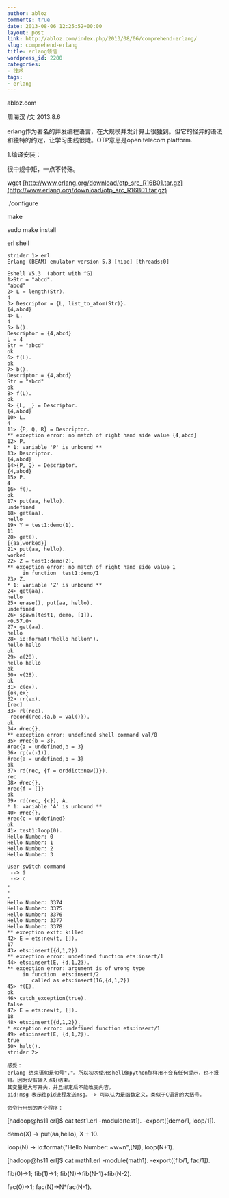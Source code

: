 ```yaml
---
author: abloz
comments: true
date: 2013-08-06 12:25:52+00:00
layout: post
link: http://abloz.com/index.php/2013/08/06/comprehend-erlang/
slug: comprehend-erlang
title: erlang领悟
wordpress_id: 2200
categories:
- 技术
tags:
- erlang
---
```


abloz.com

周海汉 /文 2013.8.6

erlang作为著名的并发编程语言，在大规模并发计算上很独到。但它的怪异的语法和独特的约定，让学习曲线很陡。OTP意思是open telecom platform.



1.编译安装：

很中规中矩，一点不特殊。





wget [http://www.erlang.org/download/otp_src_R16B01.tar.gz](http://www.erlang.org/download/otp_src_R16B01.tar.gz)




./configure




make




sudo make install







erl shell






    
    strider 1> erl
    Erlang (BEAM) emulator version 5.3 [hipe] [threads:0]
    
    Eshell V5.3  (abort with ^G)
    1>Str = "abcd".
    "abcd"
    2> L = length(Str).
    4
    3> Descriptor = {L, list_to_atom(Str)}.
    {4,abcd}
    4> L.
    4
    5> b().
    Descriptor = {4,abcd}
    L = 4
    Str = "abcd"
    ok
    6> f(L).
    ok
    7> b().
    Descriptor = {4,abcd}
    Str = "abcd"
    ok
    8> f(L).
    ok
    9> {L, _} = Descriptor.
    {4,abcd}
    10> L.
    4
    11> {P, Q, R} = Descriptor.
    ** exception error: no match of right hand side value {4,abcd}
    12> P.
    * 1: variable 'P' is unbound **
    13> Descriptor.
    {4,abcd}
    14>{P, Q} = Descriptor.
    {4,abcd}
    15> P.
    4
    16> f().
    ok
    17> put(aa, hello).
    undefined
    18> get(aa).
    hello
    19> Y = test1:demo(1).
    11
    20> get().
    [{aa,worked}]
    21> put(aa, hello).
    worked
    22> Z = test1:demo(2).
    ** exception error: no match of right hand side value 1
         in function  test1:demo/1
    23> Z.
    * 1: variable 'Z' is unbound **
    24> get(aa).
    hello
    25> erase(), put(aa, hello).
    undefined
    26> spawn(test1, demo, [1]).
    <0.57.0>
    27> get(aa).
    hello
    28> io:format("hello hellon").
    hello hello
    ok
    29> e(28).
    hello hello
    ok
    30> v(28).
    ok
    31> c(ex).
    {ok,ex}
    32> rr(ex).
    [rec]
    33> rl(rec).
    -record(rec,{a,b = val()}).
    ok
    34> #rec{}.
    ** exception error: undefined shell command val/0
    35> #rec{b = 3}.
    #rec{a = undefined,b = 3}
    36> rp(v(-1)).
    #rec{a = undefined,b = 3}
    ok
    37> rd(rec, {f = orddict:new()}).
    rec
    38> #rec{}.
    #rec{f = []}
    ok
    39> rd(rec, {c}), A.
    * 1: variable 'A' is unbound **
    40> #rec{}.
    #rec{c = undefined}
    ok
    41> test1:loop(0).
    Hello Number: 0
    Hello Number: 1
    Hello Number: 2
    Hello Number: 3
    
    User switch command
     --> i
     --> c
    .
    .
    .
    Hello Number: 3374
    Hello Number: 3375
    Hello Number: 3376
    Hello Number: 3377
    Hello Number: 3378
    ** exception exit: killed
    42> E = ets:new(t, []).
    17
    43> ets:insert({d,1,2}).
    ** exception error: undefined function ets:insert/1
    44> ets:insert(E, {d,1,2}).
    ** exception error: argument is of wrong type
         in function  ets:insert/2
            called as ets:insert(16,{d,1,2})
    45> f(E).
    ok
    46> catch_exception(true).
    false
    47> E = ets:new(t, []).
    18
    48> ets:insert({d,1,2}).
    * exception error: undefined function ets:insert/1
    49> ets:insert(E, {d,1,2}).
    true
    50> halt().
    strider 2>
    
    感受：
    erlang 结束语句是句号"."。所以初次使用shell像python那样用不会有任何提示，也不报错。因为没有输入点好结束。
    其变量是大写开头，并且绑定后不能改变内容。
    pid!msg 表示往pid进程发送msg。-> 可以认为是函数定义，类似于C语言的大括号。
    
    命令行用到的两个程序：







[hadoop@hs11 erl]$ cat test1.erl
-module(test1).
-export([demo/1, loop/1]).

demo(X) ->
put(aa,hello),
X + 10.


loop(N) ->
io:format("Hello Number: ~w~n",[N]),
loop(N+1).







[hadoop@hs11 erl]$ cat math1.erl
-module(math1).
-export([fib/1, fac/1]).

fib(0)->1;
fib(1)->1;
fib(N)->fib(N-1)+fib(N-2).

fac(0)->1;
fac(N)->N*fac(N-1).















